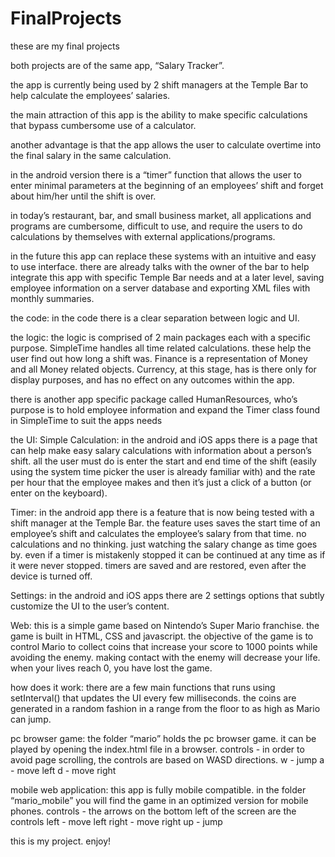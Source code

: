 # FinalProjects

these are my final projects

both projects are of the same app, “Salary Tracker”.

the app is currently being used by 2 shift managers at the Temple Bar to help calculate the employees’ salaries.

the main attraction of this app is the ability to make specific calculations that bypass cumbersome use of a calculator.

another advantage is that the app allows the user to calculate overtime into the final salary in the same calculation.

in the android version there is a “timer” function that allows the user to enter minimal parameters at the beginning of an employees’ shift and forget about him/her until the shift is over.

in today’s restaurant, bar, and small business market, all applications and programs are cumbersome, difficult to use, and require the users to do calculations by themselves with external applications/programs.

in the future this app can replace these systems with an intuitive and easy to use interface. there are already talks with the owner of the bar to help integrate this app with specific Temple Bar needs and at a later level, saving employee information on a server database and exporting XML files with monthly summaries.

the code:
in the code there is a clear separation between logic and UI.

the logic:
the logic is comprised of 2 main packages each with a specific purpose. SimpleTime handles all time related calculations. these help the user find out how long a shift was. Finance is a representation of Money and all Money related objects. Currency, at this stage, has is there only for display purposes, and has no effect on any outcomes within the app.

there is another app specific package called HumanResources, who’s purpose is to hold employee information and expand the Timer class found in SimpleTime to suit the apps needs

the UI:
Simple Calculation:
in the android and iOS apps there is a page that can help make easy salary calculations with information about a person’s shift. all the user must do is enter the start and end time of the shift (easily using the system time picker the user is already familiar with) and the rate per hour that the employee makes and then it’s just a click of a button (or enter on the keyboard).

Timer:
in the android app there is a feature that is now being tested with a shift manager at the Temple Bar. the feature uses saves the start time of an employee’s shift and calculates the employee’s salary from that time. no calculations and no thinking. just watching the salary change as time goes by. even if a timer is mistakenly stopped it can be continued at any time as if it were never stopped. timers are saved and are restored, even after the device is turned off.

Settings:
in the android and iOS apps there are 2 settings options that subtly customize the UI to the user’s content.



Web:
this is a simple game based on Nintendo’s Super Mario franchise. the game is built in HTML, CSS and javascript. the objective of the game is to control Mario to collect coins that increase your score to 1000 points while avoiding the enemy. making contact with the enemy will decrease your life. when your lives reach 0, you have lost the game.

how does it work:
there are a few main functions that runs using setInterval() that updates the UI every few milliseconds. the coins are generated in a random fashion in a range from the floor to as high as Mario can jump.

pc browser game:
the folder “mario” holds the pc browser game. it can be played by opening the index.html file in a browser.
controls -
in order to avoid page scrolling, the controls are based on WASD directions.
w - jump
a - move left
d - move right

mobile web application:
this app is fully mobile compatible. in the folder “mario_mobile” you will find the game in an optimized version for mobile phones.
controls -
the arrows on the bottom left of the screen are the controls
left - move left
right - move right
up - jump

this is my project. enjoy!



